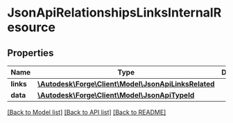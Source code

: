 # JsonApiRelationshipsLinksInternalResource

## Properties
Name | Type | Description | Notes
------------ | ------------- | ------------- | -------------
**links** | [**\Autodesk\Forge\Client\Model\JsonApiLinksRelated**](JsonApiLinksRelated.md) |  | 
**data** | [**\Autodesk\Forge\Client\Model\JsonApiTypeId**](JsonApiTypeId.md) |  | 

[[Back to Model list]](../README.md#documentation-for-models) [[Back to API list]](../README.md#documentation-for-api-endpoints) [[Back to README]](../README.md)


